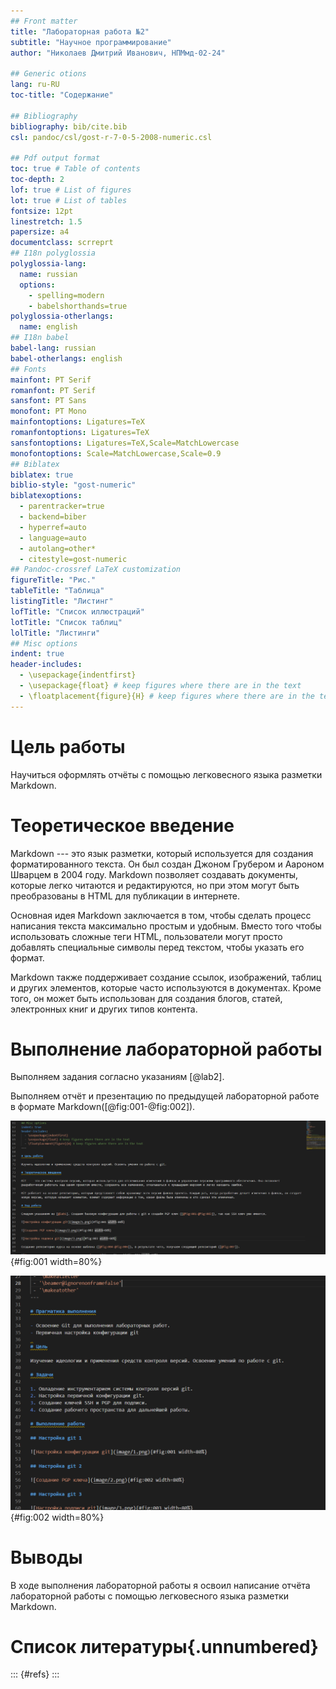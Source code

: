 ```yaml
---
## Front matter
title: "Лабораторная работа №2"
subtitle: "Научное программирование"
author: "Николаев Дмитрий Иванович, НПМмд-02-24"

## Generic otions
lang: ru-RU
toc-title: "Содержание"

## Bibliography
bibliography: bib/cite.bib
csl: pandoc/csl/gost-r-7-0-5-2008-numeric.csl

## Pdf output format
toc: true # Table of contents
toc-depth: 2
lof: true # List of figures
lot: true # List of tables
fontsize: 12pt
linestretch: 1.5
papersize: a4
documentclass: scrreprt
## I18n polyglossia
polyglossia-lang:
  name: russian
  options:
	- spelling=modern
	- babelshorthands=true
polyglossia-otherlangs:
  name: english
## I18n babel
babel-lang: russian
babel-otherlangs: english
## Fonts
mainfont: PT Serif
romanfont: PT Serif
sansfont: PT Sans
monofont: PT Mono
mainfontoptions: Ligatures=TeX
romanfontoptions: Ligatures=TeX
sansfontoptions: Ligatures=TeX,Scale=MatchLowercase
monofontoptions: Scale=MatchLowercase,Scale=0.9
## Biblatex
biblatex: true
biblio-style: "gost-numeric"
biblatexoptions:
  - parentracker=true
  - backend=biber
  - hyperref=auto
  - language=auto
  - autolang=other*
  - citestyle=gost-numeric
## Pandoc-crossref LaTeX customization
figureTitle: "Рис."
tableTitle: "Таблица"
listingTitle: "Листинг"
lofTitle: "Список иллюстраций"
lotTitle: "Список таблиц"
lolTitle: "Листинги"
## Misc options
indent: true
header-includes:
  - \usepackage{indentfirst}
  - \usepackage{float} # keep figures where there are in the text
  - \floatplacement{figure}{H} # keep figures where there are in the text
---
```


# Цель работы

Научиться оформлять отчёты с помощью легковесного языка разметки Markdown.

# Теоретическое введение

Markdown --- это язык разметки, который используется для создания форматированного текста. Он был создан Джоном Грубером и Аароном Шварцем в 2004 году. Markdown позволяет создавать документы, которые легко читаются и редактируются, но при этом могут быть преобразованы в HTML для публикации в интернете.

Основная идея Markdown заключается в том, чтобы сделать процесс написания текста максимально простым и удобным. Вместо того чтобы использовать сложные теги HTML, пользователи могут просто добавлять специальные символы перед текстом, чтобы указать его формат.

Markdown также поддерживает создание ссылок, изображений, таблиц и других элементов, которые часто используются в документах. Кроме того, он может быть использован для создания блогов, статей, электронных книг и других типов контента.

# Выполнение лабораторной работы  

Выполняем задания согласно указаниям [@lab2].

Выполняем отчёт и презентацию по предыдущей лабораторной работе в формате Markdown([@fig:001-@fig:002]).

![Фрагмент отчёта лабораторной работы №1](image/1.png){#fig:001 width=80%}

![Фрагмент презентации лабораторной работы №1](image/2.png){#fig:002 width=80%}

# Выводы

В ходе выполнения лабораторной работы я освоил написание отчёта лабораторной работы с помощью легковесного языка разметки Markdown.

# Список литературы{.unnumbered}

::: {#refs}
:::
